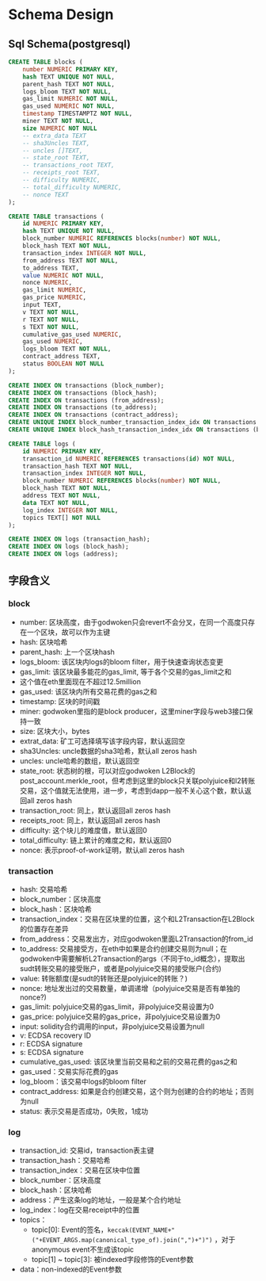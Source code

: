# Schema Design

## Sql Schema(postgresql)
```sql
CREATE TABLE blocks (
    number NUMERIC PRIMARY KEY,
    hash TEXT UNIQUE NOT NULL,
    parent_hash TEXT NOT NULL,
    logs_bloom TEXT NOT NULL,
    gas_limit NUMERIC NOT NULL,
    gas_used NUMERIC NOT NULL,
    timestamp TIMESTAMPTZ NOT NULL,
    miner TEXT NOT NULL,
    size NUMERIC NOT NULL
    -- extra_data TEXT
    -- sha3Uncles TEXT,
    -- uncles []TEXT,
    -- state_root TEXT,
    -- transactions_root TEXT,
    -- receipts_root TEXT,
    -- difficulty NUMERIC,
    -- total_difficulty NUMERIC,
    -- nonce TEXT
);

CREATE TABLE transactions (
    id NUMERIC PRIMARY KEY,
    hash TEXT UNIQUE NOT NULL,
    block_number NUMERIC REFERENCES blocks(number) NOT NULL,
    block_hash TEXT NOT NULL,
    transaction_index INTEGER NOT NULL,
    from_address TEXT NOT NULL,
    to_address TEXT,
    value NUMERIC NOT NULL,
    nonce NUMERIC,
    gas_limit NUMERIC,
    gas_price NUMERIC,
    input TEXT,
    v TEXT NOT NULL,
    r TEXT NOT NULL,
    s TEXT NOT NULL,
    cumulative_gas_used NUMERIC,
    gas_used NUMERIC,
    logs_bloom TEXT NOT NULL,
    contract_address TEXT,
    status BOOLEAN NOT NULL
);

CREATE INDEX ON transactions (block_number);
CREATE INDEX ON transactions (block_hash);
CREATE INDEX ON transactions (from_address);
CREATE INDEX ON transactions (to_address);
CREATE INDEX ON transactions (contract_address);
CREATE UNIQUE INDEX block_number_transaction_index_idx ON transactions (block_number, transaction_index);
CREATE UNIQUE INDEX block_hash_transaction_index_idx ON transactions (block_hash, transaction_index);

CREATE TABLE logs (
    id NUMERIC PRIMARY KEY,
    transaction_id NUMERIC REFERENCES transactions(id) NOT NULL,
    transaction_hash TEXT NOT NULL,
    transaction_index INTEGER NOT NULL,
    block_number NUMERIC REFERENCES blocks(number) NOT NULL,
    block_hash TEXT NOT NULL,
    address TEXT NOT NULL,
    data TEXT NOT NULL,
    log_index INTEGER NOT NULL,
    topics TEXT[] NOT NULL
);

CREATE INDEX ON logs (transaction_hash);
CREATE INDEX ON logs (block_hash);
CREATE INDEX ON logs (address);

```

## 字段含义

### block

- number: 区块高度，由于godwoken只会revert不会分叉，在同一个高度只存在一个区块，故可以作为主键
- hash: 区块哈希
- parent_hash: 上一个区块hash
- logs_bloom: 该区块内logs的bloom filter，用于快速查询状态变更
- gas_limit: 该区块最多能花的gas_limit, 等于各个交易的gas_limit之和
- 这个值在eth里面现在不超过12.5million
- gas_used: 该区块内所有交易花费的gas之和
- timestamp: 区块的时间戳
- miner: godwoken里指的是block producer，这里miner字段与web3接口保持一致
- size: 区块大小，bytes
- extrat_data: 矿工可选择填写该字段内容，默认返回空
- sha3Uncles: uncle数据的sha3哈希，默认all zeros hash
- uncles: uncle哈希的数组，默认返回空
- state_root: 状态树的根，可以对应godwoken L2Block的post_account.merkle_root，但考虑到这里的block只关联polyjuice和l2转账交易，这个值就无法使用，进一步，考虑到dapp一般不关心这个数，默认返回all zeros hash
- transaction_root: 同上，默认返回all zeros hash
- receipts_root: 同上，默认返回all zeros hash
- difficulty: 这个块儿的难度值，默认返回0
- total_difficulty: 链上累计的难度之和，默认返回0
- nonce: 表示proof-of-work证明，默认all zeros hash

### transaction
- hash: 交易哈希
- block_number：区块高度
- block_hash：区块哈希
- transaction_index：交易在区块里的位置，这个和L2Transaction在L2Block的位置存在差异
- from_address：交易发出方，对应godwoken里面L2Transaction的from_id
- to_address: 交易接受方，在eth中如果是合约创建交易则为null；在godwoken中需要解析L2Transaction的args（不同于to_id概念），提取出sudt转账交易的接受账户，或者是polyjuice交易的接受账户(合约)
- value: 转账额度(是sudt的转账还是polyjuice的转账？)
- nonce: 地址发出过的交易数量，单调递增（polyjuice交易是否有单独的nonce?)
- gas_limit: polyjuice交易的gas_limit，非polyjuice交易设置为0
- gas_price: polyjuice交易的gas_price，非polyjuice交易设置为0
- input: solidity合约调用的input，非polyjuice交易设置为null
- v: ECDSA recovery ID
- r: ECDSA signature
- s: ECDSA signature
- cumulative_gas_used: 该区块里当前交易和之前的交易花费的gas之和
- gas_used：交易实际花费的gas
- log_bloom：该交易中logs的bloom filter
- contract_address: 如果是合约创建交易，这个则为创建的合约的地址；否则为null
- status: 表示交易是否成功，0失败，1成功

### log
- transaction_id: 交易id，transaction表主键
- transaction_hash：交易哈希
- transaction_index：交易在区块中位置
- block_number：区块高度
- block_hash：区块哈希
- address：产生这条log的地址，一般是某个合约地址
- log_index：log在交易receipt中的位置
- topics：
  - topic[0]: Event的签名，`keccak(EVENT_NAME+"("+EVENT_ARGS.map(canonical_type_of).join(",")+")")` ，对于anonymous event不生成该topic
  - topic[1] ~ topic[3]: 被indexed字段修饰的Event参数
- data：non-indexed的Event参数

